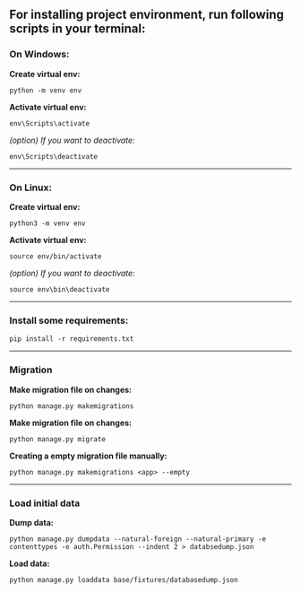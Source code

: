 
## For installing project environment, run following scripts in your terminal:

### On Windows:
**Create virtual env:**
```
python -m venv env
```

**Activate virtual env:**
```
env\Scripts\activate
```

*(option) If you want to deactivate:*
```
env\Scripts\deactivate
```

---

### On Linux:
**Create virtual env:**
```
python3 -m venv env
```

**Activate virtual env:**
```
source env/bin/activate
```

*(option) If you want to deactivate:*
```
source env\bin\deactivate
```

---

### Install some requirements:
```
pip install -r requirements.txt
```

---

### Migration
**Make migration file on changes:**
```
python manage.py makemigrations
```

**Make migration file on changes:**
```
python manage.py migrate
```

**Creating a empty migration file manually:**
```
python manage.py makemigrations <app> --empty
```

---

### Load initial data
**Dump data:**
```
python manage.py dumpdata --natural-foreign --natural-primary -e contenttypes -e auth.Permission --indent 2 > databsedump.json
```

**Load data:**
```
python manage.py loaddata base/fixtures/databasedump.json
```